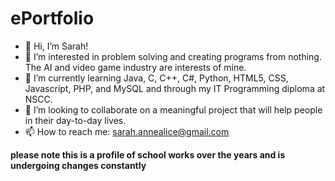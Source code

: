# ePortfolio
- 👋 Hi, I’m Sarah!
- 👀 I’m interested in problem solving and creating programs from nothing. The AI and video game industry are interests of mine.
- 🌱 I’m currently learning Java, C, C++, C#, Python, HTML5, CSS, Javascript, PHP, and MySQL and through my IT Programming diploma at NSCC.
- 💞️ I’m looking to collaborate on a meaningful project that will help people in their day-to-day lives.
- 📫 How to reach me: sarah.annealice@gmail.com

**please note this is a profile of school works over the years and is undergoing changes constantly**

